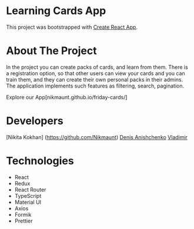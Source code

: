 # Learning Cards App
This project was bootstrapped with [Create React App](https://github.com/facebook/create-react-app).

# About The Project
In the project you can create packs of cards, and learn from them. There is a registration option, so that other users can view your cards and you can train them, and they can create their own personal packs in their admins. The application implements such features as filtering, search, pagination.

Explore our App[nikmaunt.github.io/friday-cards/]

# Developers
  [Nikita Kokhan] (https://github.com/Nikmaunt)
	[Denis Anishchenko](https://github.com/Denishilo)
  [Vladimir ](https://github.com/Cheloyek)
  
 # Technologies
 
 - React
 - Redux
 - React Router
 - TypeScript
 - Material UI
 - Axios
 - Formik
 - Prettier


 
   

